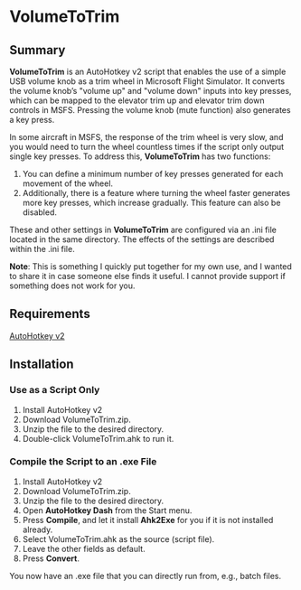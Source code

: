 # VolumeToTrim

## Summary

**VolumeToTrim** is an AutoHotkey v2 script that enables the use of a simple USB volume knob as a trim wheel in Microsoft Flight Simulator. It converts the volume knob’s "volume up" and "volume down" inputs into key presses, which can be mapped to the elevator trim up and elevator trim down controls in MSFS. Pressing the volume knob (mute function) also generates a key press.

In some aircraft in MSFS, the response of the trim wheel is very slow, and you would need to turn the wheel countless times if the script only output single key presses. To address this, **VolumeToTrim** has two functions:
1. You can define a minimum number of key presses generated for each movement of the wheel.
2. Additionally, there is a feature where turning the wheel faster generates more key presses, which increase gradually. This feature can also be disabled.

These and other settings in **VolumeToTrim** are configured via an .ini file located in the same directory. The effects of the settings are described within the .ini file.

**Note**: This is something I quickly put together for my own use, and I wanted to share it in case someone else finds it useful. I cannot provide support if something does not work for you.

## Requirements

[AutoHotkey v2](https://www.autohotkey.com/)

## Installation 

### Use as a Script Only

1. Install AutoHotkey v2 
2. Download VolumeToTrim.zip.
3. Unzip the file to the desired directory.
4. Double-click VolumeToTrim.ahk to run it.

### Compile the Script to an .exe File

1. Install AutoHotkey v2 
2. Download VolumeToTrim.zip.
3. Unzip the file to the desired directory.
4. Open **AutoHotkey Dash** from the Start menu.
5. Press **Compile**, and let it install **Ahk2Exe** for you if it is not installed already.
6. Select VolumeToTrim.ahk as the source (script file).
7. Leave the other fields as default.
8. Press **Convert**.

You now have an .exe file that you can directly run from, e.g., batch files.
